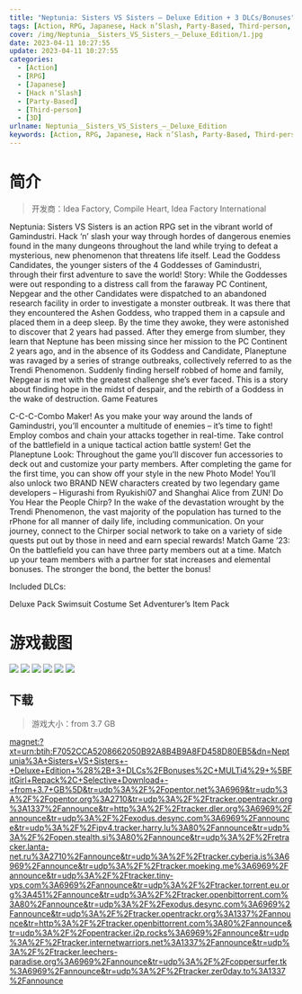 ```yaml
---
title: "Neptunia: Sisters VS Sisters – Deluxe Edition + 3 DLCs/Bonuses"
tags: [Action, RPG, Japanese, Hack n’Slash, Party-Based, Third-person, 3D]
cover: /img/Neptunia__Sisters_VS_Sisters_–_Deluxe_Edition/1.jpg
date: 2023-04-11 10:27:55
update: 2023-04-11 10:27:55
categories: 
  - [Action]
  - [RPG]
  - [Japanese]
  - [Hack n’Slash]
  - [Party-Based]
  - [Third-person]
  - [3D]
urlname: Neptunia__Sisters_VS_Sisters_–_Deluxe_Edition
keywords: [Action, RPG, Japanese, Hack n’Slash, Party-Based, Third-person, 3D]
---
```

# 简介

> 开发商：Idea Factory, Compile Heart, Idea Factory International

Neptunia: Sisters VS Sisters is an action RPG set in the vibrant world of Gamindustri. Hack ‘n’ slash your way through hordes of dangerous enemies found in the many dungeons throughout the land while trying to defeat a mysterious, new phenomenon that threatens life itself. Lead the Goddess Candidates, the younger sisters of the 4 Goddesses of Gamindustri, through their first adventure to save the world!
Story:
While the Goddesses were out responding to a distress call from the faraway PC Continent, Nepgear and the other Candidates were dispatched to an abandoned research facility in order to investigate a monster outbreak.
It was there that they encountered the Ashen Goddess, who trapped them in a capsule and placed them in a deep sleep. By the time they awoke, they were astonished to discover that 2 years had passed.
After they emerge from slumber, they learn that Neptune has been missing since her mission to the PC Continent 2 years ago, and in the absence of its Goddess and Candidate, Planeptune was ravaged by a series of strange outbreaks, collectively referred to as the Trendi Phenomenon.
Suddenly finding herself robbed of home and family, Nepgear is met with the greatest challenge she’s ever faced.
This is a story about finding hope in the midst of despair, and the rebirth of a Goddess in the wake of destruction.
Game Features

C-C-C-Combo Maker! As you make your way around the lands of Gamindustri, you’ll encounter a multitude of enemies – it’s time to fight! Employ combos and chain your attacks together in real-time. Take control of the battlefield in a unique tactical action battle system!
Get the Planeptune Look: Throughout the game you’ll discover fun accessories to deck out and customize your party members. After completing the game for the first time, you can show off your style in the new Photo Mode! You’ll also unlock two BRAND NEW characters created by two legendary game developers – Higurashi from Ryukishi07 and Shanghai Alice from ZUN!
Do You Hear the People Chirp? In the wake of the devastation wrought by the Trendi Phenomenon, the vast majority of the population has turned to the rPhone for all manner of daily life, including communication. On your journey, connect to the Chirper social network to take on a variety of side quests put out by those in need and earn special rewards!
Match Game ’23: On the battlefield you can have three party members out at a time. Match up your team members with a partner for stat increases and elemental bonuses. The stronger the bond, the better the bonus!

Included DLCs:

Deluxe Pack
Swimsuit Costume Set
Adventurer’s Item Pack

# 游戏截图

![](/img/Neptunia__Sisters_VS_Sisters_–_Deluxe_Edition/2.jpg)
![](/img/Neptunia__Sisters_VS_Sisters_–_Deluxe_Edition/3.jpg)
![](/img/Neptunia__Sisters_VS_Sisters_–_Deluxe_Edition/4.jpg)
![](/img/Neptunia__Sisters_VS_Sisters_–_Deluxe_Edition/5.jpg)
![](/img/Neptunia__Sisters_VS_Sisters_–_Deluxe_Edition/6.jpg)
![](/img/Neptunia__Sisters_VS_Sisters_–_Deluxe_Edition/7.jpg)


## 下载

> 游戏大小：from 3.7 GB

[magnet:?xt=urn:btih:F7052CCA5208662050B92A8B4B9A8FD458D80EB5&amp;dn=Neptunia%3A+Sisters+VS+Sisters+-+Deluxe+Edition+%28%2B+3+DLCs%2FBonuses%2C+MULTi4%29+%5BFitGirl+Repack%2C+Selective+Download+-+from+3.7+GB%5D&amp;tr=udp%3A%2F%2Fopentor.net%3A6969&amp;tr=udp%3A%2F%2Fopentor.org%3A2710&amp;tr=udp%3A%2F%2Ftracker.opentrackr.org%3A1337%2Fannounce&amp;tr=http%3A%2F%2Ftracker.dler.org%3A6969%2Fannounce&amp;tr=udp%3A%2F%2Fexodus.desync.com%3A6969%2Fannounce&amp;tr=udp%3A%2F%2Fipv4.tracker.harry.lu%3A80%2Fannounce&amp;tr=udp%3A%2F%2Fopen.stealth.si%3A80%2Fannounce&amp;tr=udp%3A%2F%2Fretracker.lanta-net.ru%3A2710%2Fannounce&amp;tr=udp%3A%2F%2Ftracker.cyberia.is%3A6969%2Fannounce&amp;tr=udp%3A%2F%2Ftracker.moeking.me%3A6969%2Fannounce&amp;tr=udp%3A%2F%2Ftracker.tiny-vps.com%3A6969%2Fannounce&amp;tr=udp%3A%2F%2Ftracker.torrent.eu.org%3A451%2Fannounce&amp;tr=udp%3A%2F%2Ftracker.openbittorrent.com%3A80%2Fannounce&amp;tr=udp%3A%2F%2Fexodus.desync.com%3A6969%2Fannounce&amp;tr=udp%3A%2F%2Ftracker.opentrackr.org%3A1337%2Fannounce&amp;tr=http%3A%2F%2Ftracker.openbittorrent.com%3A80%2Fannounce&amp;tr=udp%3A%2F%2Fopentracker.i2p.rocks%3A6969%2Fannounce&amp;tr=udp%3A%2F%2Ftracker.internetwarriors.net%3A1337%2Fannounce&amp;tr=udp%3A%2F%2Ftracker.leechers-paradise.org%3A6969%2Fannounce&amp;tr=udp%3A%2F%2Fcoppersurfer.tk%3A6969%2Fannounce&amp;tr=udp%3A%2F%2Ftracker.zer0day.to%3A1337%2Fannounce](magnet:?xt=urn:btih:F7052CCA5208662050B92A8B4B9A8FD458D80EB5&amp;dn=Neptunia%3A+Sisters+VS+Sisters+-+Deluxe+Edition+%28%2B+3+DLCs%2FBonuses%2C+MULTi4%29+%5BFitGirl+Repack%2C+Selective+Download+-+from+3.7+GB%5D&amp;tr=udp%3A%2F%2Fopentor.net%3A6969&amp;tr=udp%3A%2F%2Fopentor.org%3A2710&amp;tr=udp%3A%2F%2Ftracker.opentrackr.org%3A1337%2Fannounce&amp;tr=http%3A%2F%2Ftracker.dler.org%3A6969%2Fannounce&amp;tr=udp%3A%2F%2Fexodus.desync.com%3A6969%2Fannounce&amp;tr=udp%3A%2F%2Fipv4.tracker.harry.lu%3A80%2Fannounce&amp;tr=udp%3A%2F%2Fopen.stealth.si%3A80%2Fannounce&amp;tr=udp%3A%2F%2Fretracker.lanta-net.ru%3A2710%2Fannounce&amp;tr=udp%3A%2F%2Ftracker.cyberia.is%3A6969%2Fannounce&amp;tr=udp%3A%2F%2Ftracker.moeking.me%3A6969%2Fannounce&amp;tr=udp%3A%2F%2Ftracker.tiny-vps.com%3A6969%2Fannounce&amp;tr=udp%3A%2F%2Ftracker.torrent.eu.org%3A451%2Fannounce&amp;tr=udp%3A%2F%2Ftracker.openbittorrent.com%3A80%2Fannounce&amp;tr=udp%3A%2F%2Fexodus.desync.com%3A6969%2Fannounce&amp;tr=udp%3A%2F%2Ftracker.opentrackr.org%3A1337%2Fannounce&amp;tr=http%3A%2F%2Ftracker.openbittorrent.com%3A80%2Fannounce&amp;tr=udp%3A%2F%2Fopentracker.i2p.rocks%3A6969%2Fannounce&amp;tr=udp%3A%2F%2Ftracker.internetwarriors.net%3A1337%2Fannounce&amp;tr=udp%3A%2F%2Ftracker.leechers-paradise.org%3A6969%2Fannounce&amp;tr=udp%3A%2F%2Fcoppersurfer.tk%3A6969%2Fannounce&amp;tr=udp%3A%2F%2Ftracker.zer0day.to%3A1337%2Fannounce)